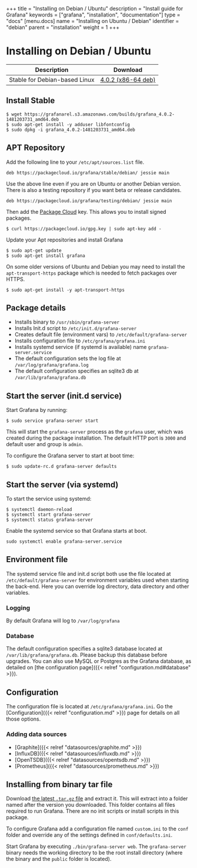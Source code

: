 +++
title = "Installing on Debian / Ubuntu"
description = "Install guide for Grafana"
keywords = ["grafana", "installation", "documentation"]
type = "docs"
[menu.docs]
name = "Installing on Ubuntu / Debian"
identifier = "debian"
parent = "installation"
weight = 1
+++

# Installing on Debian / Ubuntu

Description | Download
------------ | -------------
Stable for Debian-based Linux | [4.0.2 (x86-64 deb)](https://grafanarel.s3.amazonaws.com/builds/grafana_4.0.2-1481203731_amd64.deb)

## Install Stable

```
$ wget https://grafanarel.s3.amazonaws.com/builds/grafana_4.0.2-1481203731_amd64.deb
$ sudo apt-get install -y adduser libfontconfig
$ sudo dpkg -i grafana_4.0.2-1481203731_amd64.deb
```

## APT Repository

Add the following line to your `/etc/apt/sources.list` file.

    deb https://packagecloud.io/grafana/stable/debian/ jessie main

Use the above line even if you are on Ubuntu or another Debian version.
There is also a testing repository if you want beta or release
candidates.

    deb https://packagecloud.io/grafana/testing/debian/ jessie main

Then add the [Package Cloud](https://packagecloud.io/grafana) key. This
allows you to install signed packages.

    $ curl https://packagecloud.io/gpg.key | sudo apt-key add -

Update your Apt repositories and install Grafana

    $ sudo apt-get update
    $ sudo apt-get install grafana

On some older versions of Ubuntu and Debian you may need to install the
`apt-transport-https` package which is needed to fetch packages over
HTTPS.

    $ sudo apt-get install -y apt-transport-https

## Package details

- Installs binary to `/usr/sbin/grafana-server`
- Installs Init.d script to `/etc/init.d/grafana-server`
- Creates default file (environment vars) to `/etc/default/grafana-server`
- Installs configuration file to `/etc/grafana/grafana.ini`
- Installs systemd service (if systemd is available) name `grafana-server.service`
- The default configuration sets the log file at `/var/log/grafana/grafana.log`
- The default configuration specifies an sqlite3 db at `/var/lib/grafana/grafana.db`

## Start the server (init.d service)

Start Grafana by running:

    $ sudo service grafana-server start

This will start the `grafana-server` process as the `grafana` user,
which was created during the package installation. The default HTTP port
is `3000` and default user and group is `admin`.

To configure the Grafana server to start at boot time:

    $ sudo update-rc.d grafana-server defaults

## Start the server (via systemd)

To start the service using systemd:

    $ systemctl daemon-reload
    $ systemctl start grafana-server
    $ systemctl status grafana-server

Enable the systemd service so that Grafana starts at boot.

    sudo systemctl enable grafana-server.service

## Environment file

The systemd service file and init.d script both use the file located at
`/etc/default/grafana-server` for environment variables used when
starting the back-end. Here you can override log directory, data
directory and other variables.

### Logging

By default Grafana will log to `/var/log/grafana`

### Database

The default configuration specifies a sqlite3 database located at
`/var/lib/grafana/grafana.db`. Please backup this database before
upgrades. You can also use MySQL or Postgres as the Grafana database, as detailed on [the configuration page]({{< relref "configuration.md#database" >}}).

## Configuration

The configuration file is located at `/etc/grafana/grafana.ini`.  Go the
[Configuration]({{< relref "configuration.md" >}}) page for details on all
those options.

### Adding data sources

- [Graphite]({{< relref "datasources/graphite.md" >}})
- [InfluxDB]({{< relref "datasources/influxdb.md" >}})
- [OpenTSDB]({{< relref "datasources/opentsdb.md" >}})
- [Prometheus]({{< relref "datasources/prometheus.md" >}})

## Installing from binary tar file

Download [the latest `.tar.gz` file](http://grafana.org/download) and
extract it.  This will extract into a folder named after the version you
downloaded. This folder contains all files required to run Grafana.  There are
no init scripts or install scripts in this package.

To configure Grafana add a configuration file named `custom.ini` to the
`conf` folder and override any of the settings defined in
`conf/defaults.ini`.

Start Grafana by executing `./bin/grafana-server web`. The `grafana-server`
binary needs the working directory to be the root install directory (where the
binary and the `public` folder is located).
